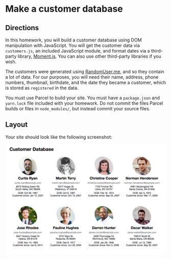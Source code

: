 # Make a customer database

## Directions

In this homework, you will build a customer database using DOM manipulation with JavaScript. You will get the customer data via `customers.js`, an included JavaScript module, and format dates via a third-party library, [Moment.js](http://momentjs.com/). You can also use other third-party libraries if you wish.

The customers were generated using [RandomUser.me](https://randomuser.me/), and so they contain a lot of data. For our purposes, you will need their name, address, phone numbers, thumbnail, birthdate, and the date they became a customer, which is stored as `registered` in the data.

You must use Parcel to build your site. You must have a `package.json` and `yarn.lock` file included with your homework. Do not commit the files Parcel builds or files in `node_modules/`, but instead commit your source files.

## Layout

Your site should look like the following screenshot:

![example screenshot](screenshot.png)
